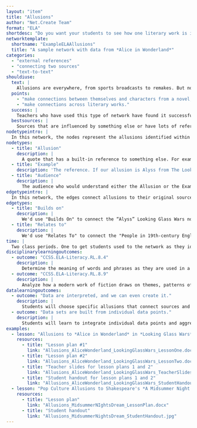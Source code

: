 ```yaml
---
layout: "item"
title: "Allusions"
author: "Net.Create Team"
format: "ELA"
shortdesc: "Do you want your students to see how one literary work is influenced by another?"
networktemplate:
  shortname: "ExampleELAAllusions"
  title: "A sample network with data from *Alice in Wonderland*"
categories:
  - "external references"
  - "connecting two sources"
  - "text-to-text"
shouldiuse:
  text: |
    Allusions are everywhere, from sports broadcasts to remakes. But not all students have the right set of references to find or understand the allusions in the sources they're working with. Are there allusions in literary works that your students are reading that they struggle to identify? Do you want to support them as they learn more about both familiar and unfamiliar allusions in their reading? The Allusions network template helps students to:
  points:
    - "make connections between themselves and characters from a novel, short story, or other literary work, specifically focusing on character traits."
    - "make connections across literary works."
  success: |
    Teachers who have used this type of network have found it successful for helping students work with one source that has unfamiliar references that connect to other readings.
  bestsources: |
    Sources that are influenced by something else or have lots of references that students need to track. For example, *The Looking Glass Wars* is built on the framework from Lewis Carroll's *Alice in Wonderland*; Shakespeare plays often use biblical references; Percy Jackson uses Greek mythology as its starting point.
nodetypeintro: |
  In this network, the nodes represent the allusions identified within the work and who those allusions are aimed at.
nodetypes:
  - title: "Allusion"
    description: |
      A quote that has a built-in reference to something else. For example, if we were reading *The Looking Glass Wars* (a 21st-century adaptation of *Alice in Wonderland*), we would enter “Alyss,” the name of the main character.
  - title: "Example"
    description: 'The reference. If our allusion is Alyss from The Looking Glass Wars, then we''d enter "Alice in Alice in Wonderland."'
  - title: "Audience"
    description: |
      The audience who would understand either the Allusion or the Example. For example, the audience for Alyss would be “21st-century Young Adults."
edgetypeintro: |
  In this network, the edges connect allusions to their original sources and to the audiences for both allusions and original sources.
edgetypes:
  - title: "Builds on"
    description: |
      We'd use "Builds On" to connect the “Alyss” Looking Glass Wars node to the "Alice Wonderland" node.
  - title: "Relates to"
    description: |
      We'd use "Relates To" to connect the "People in 19th-century England" node to the “Alice in Wonderland” node to indicate that Alice in Wonderland was originally aimed at 19th-century English audiences.
time: |
  Two class periods. One to get students used to the network as they identify and enter allusions and their sources. The second class period provides time to revise/add additional allusions and discuss the patterns students see in the allusions they entered.
disciplinarylearningoutcomes:
  - outcome: "CCSS.ELA-Literacy.RL.8.4"
    description: |
      Determine the meaning of words and phrases as they are used in a text, including figurative and connotative meanings; analyze the impact of specific word choices on meaning and tone, including analogies or allusions to other texts.
  - outcome: "CCSS.ELA-Literacy.RL.8.9"
    description: |
      Analyze how a modern work of fiction draws on themes, patterns of events, or character types from myths, traditional stories, or religious works such as the Bible, including describing how the material is rendered new.
datalearningoutcomes:
  - outcome: "Data are interpreted, and we can even create it."
    description: |
      Students will choose specific allusions that connect sources and enter them into a network, allowing them to explore their and their peer's interpretation of sources that refer to each other. Creating the network themselves can help them appreciate that all visualizations are created by someone with ideas, interests, and biases.
  - outcome: "Data sets are built from individual data points."
    description: |
      Students will learn to integrate individual data points and aggregate data patterns. Individual data points may inform certain questions, while patterns within and across datasets help answer others.
examples:
  - lesson: "Allusions to *Alice in Wonderland* in *Looking Glass Wars*"
    resources:
      - title: "Lesson plan #1"
        link: "Allusions_AliceWonderland_LookingGlassWars_LessonOne.docx"
      - title: "Lesson plan #2"
        link: "Allusions_AliceWonderland_LookingGlassWars_LessonTwo.docx"
      - title: "Teacher slides for lesson plans 1 and 2"
        link: "Allusions_AliceWonderland_LookingGlassWars_TeacherSlides.pdf"
      - title: "Student handout for lesson plans 1 and 2"
        link: "Allusions_AliceWonderland_LookingGlassWars_StudentHandout.pdf"
  - lesson: "Pop Culture Allusions to Shakespeare's *A Midsummer Night's Dream*"
    resources:
      - title: "Lesson plan"
        link: "Allusions_MidsummerNIghtsDream_LessonPlan.docx"
      - title: "Student handout"
        link: "Allusions_MidsummerNightsDream_StudentHandout.jpg"
---
```

